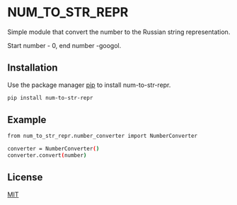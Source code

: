 # NUM_TO_STR_REPR 

Simple module that convert the number to the Russian string representation.

Start number - 0, end number -googol.

## Installation

Use the package manager [pip](https://pip.pypa.io/en/stable/) to install num-to-str-repr.

```bash
pip install num-to-str-repr
```

## Example

```bash
from num_to_str_repr.number_converter import NumberConverter

converter = NumberConverter()
converter.convert(number)
```

## License
[MIT](https://choosealicense.com/licenses/mit/)
